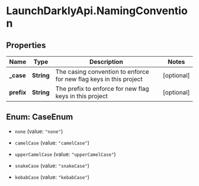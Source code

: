 # LaunchDarklyApi.NamingConvention

## Properties

Name | Type | Description | Notes
------------ | ------------- | ------------- | -------------
**_case** | **String** | The casing convention to enforce for new flag keys in this project | [optional] 
**prefix** | **String** | The prefix to enforce for new flag keys in this project | [optional] 



## Enum: CaseEnum


* `none` (value: `"none"`)

* `camelCase` (value: `"camelCase"`)

* `upperCamelCase` (value: `"upperCamelCase"`)

* `snakeCase` (value: `"snakeCase"`)

* `kebabCase` (value: `"kebabCase"`)




